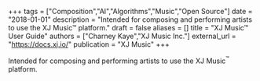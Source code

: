 +++
tags = ["Composition","AI","Algorithms","Music","Open Source"]
date = "2018-01-01"
description = "Intended for composing and performing artists to use the XJ Music™ platform."
draft = false
aliases = []
title = "XJ Music™ User Guide"
authors = ["Charney Kaye","XJ Music Inc."]
external_url = "https://docs.xj.io/"
publication = "XJ Music"
+++

Intended for composing and performing artists to use the XJ Music<sup>&trade;</sup> platform.
